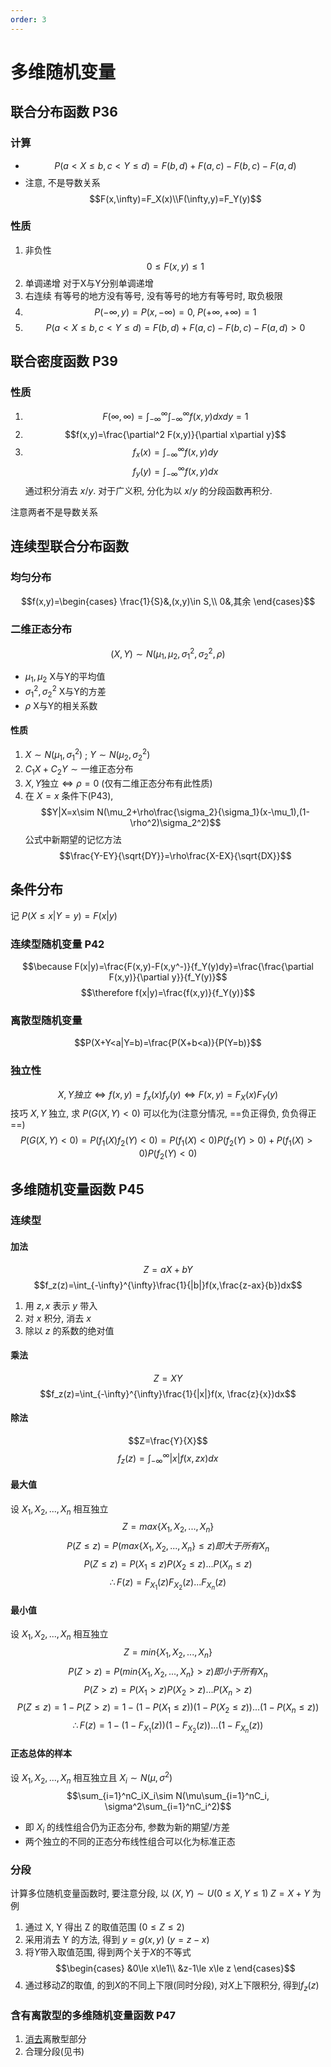 ```yaml
---
order: 3
---
```


# 多维随机变量
## 联合分布函数 P36
### 计算
* $$P(a<X\le b,c<Y\le d)=F(b,d)+F(a,c)-F(b,c)-F(a,d)$$
* 注意, 不是导数关系 
$$F(x,\infty)=F_X(x)\\F(\infty,y)=F_Y(y)$$
### 性质
1. 非负性
$$0\le F(x,y)\le 1$$
2. 单调递增
对于X与Y分别单调递增
3. 右连续
有等号的地方没有等号, 没有等号的地方有等号时, 取负极限
4. $$P(-\infty,y)=P(x,-\infty)=0,\;P(+\infty,+\infty)=1$$
5. $$P(a<X\le b,c<Y\le d)=F(b,d)+F(a,c)-F(b,c)-F(a,d)>0$$
## 联合密度函数 P39
### 性质
1. $$F(\infty,\infty)=\int_{-\infty}^{\infty}\int_{-\infty}^{\infty} f(x,y)dx dy=1$$
2. $$f(x,y)=\frac{\partial^2 F(x,y)}{\partial x\partial y}$$
3.  $$f_x(x)=\int_{-\infty}^{\infty}f(x,y)dy$$
$$f_y(y)=\int_{-\infty}^{\infty}f(x,y)dx$$
通过积分消去 $x/y$. 对于广义积, 分化为以 $x/y$ 的分段函数再积分. 

注意两者不是导数关系
## 连续型联合分布函数
### 均匀分布
$$f(x,y)=\begin{cases}
\frac{1}{S}&,(x,y)\in S,\\
0&,其余
\end{cases}$$
### 二维正态分布
$$(X,Y)\sim N(\mu_1,\mu_2,\sigma_1^2,\sigma_2^2,\rho)$$
* $\mu_1,\mu_2$ X与Y的平均值
* $\sigma_1^2,\sigma_2^2$ X与Y的方差
* $\rho$ X与Y的相关系数
#### 性质
1. $X\sim N(\mu_1,\sigma_1^2)$ ; $Y\sim N(\mu_2,\sigma_2^2)$
2. $C_1X+C_2Y\sim \text{一维正态分布}$
3. $X,Y\text{独立}\iff \rho=0$ (仅有二维正态分布有此性质)
4. 在 $X=x$ 条件下(P43), 
$$Y|X=x\sim N(\mu_2+\rho\frac{\sigma_2}{\sigma_1}(x-\mu_1),(1-\rho^2)\sigma_2^2)$$
公式中新期望的记忆方法
$$\frac{Y-EY}{\sqrt{DY}}=\rho\frac{X-EX}{\sqrt{DX}}$$
## 条件分布
记 $P(X\le x|Y=y)=F(x|y)$
### 连续型随机变量 P42
$$\because F(x|y)=\frac{F(x,y)-F(x,y^-)}{f_Y(y)dy}=\frac{\frac{\partial F(x,y)}{\partial y}}{f_Y(y)}$$ 
$$\therefore f(x|y)=\frac{f(x,y)}{f_Y(y)}$$
### 离散型随机变量
$$P(X+Y<a|Y=b)=\frac{P(X+b<a)}{P(Y=b)}$$
### 独立性
$$X,Y独立\iff f(x,y)=f_x(x)f_y(y)\iff F(x,y)=F_X(x)F_Y(y)$$
技巧
$X,Y$ 独立, 求 $P(G(X,Y)<0)$
可以化为(注意分情况, ==负正得负, 负负得正==) 
$$P(G(X,Y)<0)=P(f_1(X)f_2(Y)<0)=P(f_1(X)<0)P(f_2(Y)>0)+P(f_1(X)>0)P(f_2(Y)<0)$$
## 多维随机变量函数 P45
### 连续型
#### 加法
$$Z=aX+bY$$
$$f_z(z)=\int_{-\infty}^{\infty}\frac{1}{|b|}f(x,\frac{z-ax}{b})dx$$
1. 用 $z,x$ 表示 $y$ 带入
2. 对 $x$ 积分, 消去 $x$
3. 除以 $z$ 的系数的绝对值
#### 乘法
$$Z=XY$$
$$f_z(z)=\int_{-\infty}^{\infty}\frac{1}{|x|}f(x, \frac{z}{x})dx$$
#### 除法
$$Z=\frac{Y}{X}$$
$$f_z(z)=\int_{-\infty}^{\infty}|x|f(x,zx)dx$$
#### 最大值
设 $X_1,X_2,...,X_n$ 相互独立
$$Z=max\{X_1,X_2,...,X_n\}$$
$$P(Z\le z)=P(max\{X_1,X_2,...,X_n\}\le z) 即大于所有X_n$$
$$P(Z\le z)=P(X_1\le z)P(X_2\le z)...P(X_n\le z)$$
$$\therefore F(z)=F_{X_1}(z)F_{X_2}(z)...F_{X_n}(z)$$
#### 最小值
设 $X_1,X_2,...,X_n$ 相互独立
$$Z=min\{X_1,X_2,...,X_n\}$$
$$P(Z> z)=P(min\{X_1,X_2,...,X_n\}> z) 即小于所有X_n$$
$$P(Z> z)=P(X_1> z)P(X_2> z)...P(X_n> z)$$
$$P(Z\le z)=1-P(Z>z)=1-(1-P(X_1\le z))(1-P(X_2\le z))...(1-P(X_n\le z))$$
$$\therefore F(z)=1-(1-F_{X_1}(z))(1-F_{X_2}(z))...(1-F_{X_n}(z))$$
#### 正态总体的样本
设 $X_1,X_2,...,X_n$ 相互独立且 $X_i\sim N(\mu, \sigma^2)$
$$\sum_{i=1}^nC_iX_i\sim N(\mu\sum_{i=1}^nC_i, \sigma^2\sum_{i=1}^nC_i^2)$$
* 即 $X_i$ 的线性组合仍为正态分布, 参数为新的期望/方差
* 两个独立的不同的正态分布线性组合可以化为标准正态
### 分段
计算多位随机变量函数时, 要注意分段, 以 $(X,Y)\sim U(0\le X,Y\le1)\;Z=X+Y$ 为例
1. 通过 X, Y 得出 Z 的取值范围 ($0\le Z\le2$)
2. 采用消去 Y 的方法, 得到 $y=g(x,y)$ ($y=z-x$)
3. 将$Y$带入取值范围, 得到两个关于$X$的不等式 
$$\begin{cases}
&0\le x\le1\\
&z-1\le x\le z
\end{cases}$$
4. 通过移动$Z$的取值, 的到$X$的不同上下限(同时分段), 对$X$上下限积分, 得到$f_z(z)$ 
### 含有离散型的多维随机变量函数 P47
1. [消去](#离散型随机变量)离散型部分
2. 合理分段(见书)